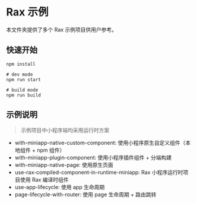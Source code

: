 # Rax 示例

本文件夹提供了多个 Rax 示例项目供用户参考。

## 快速开始

```shell
npm install

# dev mode
npm run start

# build mode
npm run build
```

## 示例说明

> 示例项目中小程序端均采用运行时方案

* with-miniapp-native-custom-component: 使用小程序原生自定义组件（本地组件 + npm 组件）
* with-miniapp-plugin-component: 使用小程序插件组件 + 分端构建
* with-miniapp-native-page: 使用原生页面
* use-rax-compiled-component-in-runtime-miniapp: Rax 小程序运行时项目使用 Rax 编译时组件
* use-app-lifecycle: 使用 app 生命周期
* page-lifecycle-with-router: 使用 page 生命周期 + 路由跳转
